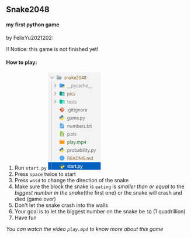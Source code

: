 ## Snake2048
#### my first python game
by FelixYu2021202:





!! Notice: this game is not finished yet!

#### How to play:
1. Run `start.py`
![](.\pics\readmepng_1.png)
2. Press `space` twice to start
3. Press `wasd` to change the direction of the snake
4. Make sure the block the snake is `eating` is *smaller than or equal to* the *biggest number in the snake*(the first one) or the snake will crash and died (game over)
5. Don't let the snake crash into the walls
6. Your goal is to let the biggest number on the snake be `1Q` (1 quadrillion)
7. Have fun

_You can watch the video `play.mp4` to know more about this game_
